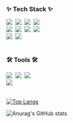 

<!--내용 부분-->
<h3 >✨ Tech Stack ✨</h3>
<div >
  <img src="https://img.shields.io/badge/react-20232a.svg?style=for-the-badge&logo=react&logoColor=61DAFB" />&nbsp
    <img src="https://img.shields.io/badge/React_Native-20232A?style=for-the-badge&logo=react&logoColor=61DAFB" />&nbsp
  <img src="https://img.shields.io/badge/javascript-F7DF1E.svg?style=for-the-badge&logo=javascript&logoColor=20232a" />&nbsp
  <img src="https://img.shields.io/badge/html5-E34F26.svg?style=for-the-badge&logo=html5&logoColor=white" />&nbsp
</div>

<div >
  <img src="https://img.shields.io/badge/css3-1572B6.svg?style=for-the-badge&logo=css3&logoColor=white" />&nbsp
   <img src="https://img.shields.io/badge/Tailwind_CSS-38B2AC?style=for-the-badge&logo=tailwind-css&logoColor=white" />&nbsp
   <img src="https://img.shields.io/badge/Firebase-039BE5?style=for-the-badge&logo=Firebase&logoColor=white" />&nbsp
   <img src="https://img.shields.io/badge/GraphQL-039BE5?style=for-the-badge&logo=GraphQL&logoColor=white" />&nbsp
</div>

<div >
  <img src="https://img.shields.io/badge/React query-3670A0?style=for-the-badge&logo=React query&logoColor=ffdd54" />&nbsp
  <img src="https://img.shields.io/badge/typescript-150458.svg?style=for-the-badge&logo=typescript&logoColor=white" />&nbsp
</div>

<br>

<h3 >🛠 Tools 🛠</h3>
<div>
  <img src="https://img.shields.io/badge/github-181717.svg?style=for-the-badge&logo=github&logoColor=white" />&nbsp
  <img src="https://img.shields.io/badge/Notion-F3F3F3.svg?style=for-the-badge&logo=notion&logoColor=black" />&nbsp
   <img src="https://img.shields.io/badge/GitLab-F3F3F3.svg?style=for-the-badge&logo=GitLab&logoColor=black" />&nbsp
</div>

<div >
  <img src="https://img.shields.io/badge/VSCode-2C2C32.svg?style=for-the-badge&logo=visual-studio-code&logoColor=22ABF3" />&nbsp
<!--   <img src="https://img.shields.io/badge/Colab-2C2C32.svg?style=for-the-badge&logo=googlecolab&logoColor=F9AB00" />&nbsp -->
</div>

<br/>

[![Top Langs](https://github-readme-stats.vercel.app/api/top-langs/?username=taeyomi)](https://github.com/anuraghazra/github-readme-stats)



![Anurag's GitHub stats](https://github-readme-stats.vercel.app/api?username=taeyomi&hide=contribs,prs&show_icons=true&theme=graywhite)



</div>
